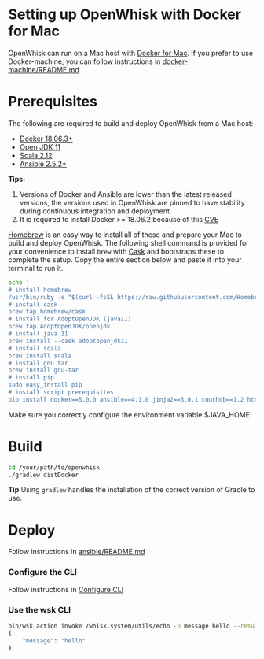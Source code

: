 <!--
#
# Licensed to the Apache Software Foundation (ASF) under one or more
# contributor license agreements.  See the NOTICE file distributed with
# this work for additional information regarding copyright ownership.
# The ASF licenses this file to You under the Apache License, Version 2.0
# (the "License"); you may not use this file except in compliance with
# the License.  You may obtain a copy of the License at
#
#     http://www.apache.org/licenses/LICENSE-2.0
#
# Unless required by applicable law or agreed to in writing, software
# distributed under the License is distributed on an "AS IS" BASIS,
# WITHOUT WARRANTIES OR CONDITIONS OF ANY KIND, either express or implied.
# See the License for the specific language governing permissions and
# limitations under the License.
#
-->

# Setting up OpenWhisk with Docker for Mac

OpenWhisk can run on a Mac host with [Docker for Mac](https://docs.docker.com/docker-for-mac/).
If you prefer to use Docker-machine, you can follow instructions in [docker-machine/README.md](docker-machine/README.md)

# Prerequisites

The following are required to build and deploy OpenWhisk from a Mac host:

- [Docker 18.06.3+](https://docs.docker.com/docker-for-mac/install/)
- [Open JDK 11](https://adoptopenjdk.net/releases.html#x64_mac)
- [Scala 2.12](http://scala-lang.org/download/)
- [Ansible 2.5.2+](https://docs.ansible.com/ansible/latest/installation_guide/intro_installation.html)

**Tips:**
 1. Versions of Docker and Ansible are lower than the latest released versions, the versions used in OpenWhisk are pinned to have stability during continuous integration and deployment.<br>
 2. It is required to install Docker >= 18.06.2 because of this [CVE](https://cve.mitre.org/cgi-bin/cvename.cgi?name=CVE-2019-5736)


[Homebrew](http://brew.sh/) is an easy way to install all of these and prepare your Mac to build and deploy OpenWhisk. The following shell command is provided for your convenience to install `brew` with [Cask](https://github.com/caskroom/homebrew-cask) and bootstraps these to complete the setup. Copy the entire section below and paste it into your terminal to run it.

```bash
echo '
# install homebrew
/usr/bin/ruby -e "$(curl -fsSL https://raw.githubusercontent.com/Homebrew/install/master/install)"
# install cask
brew tap homebrew/cask
# install for AdoptOpenJDK (java11)
brew tap AdoptOpenJDK/openjdk
# install java 11
brew install --cask adoptopenjdk11
# install scala
brew install scala
# install gnu tar
brew install gnu-tar
# install pip
sudo easy_install pip
# install script prerequisites
pip install docker==5.0.0 ansible==4.1.0 jinja2==3.0.1 couchdb==1.2 httplib2==0.19.1 requests==2.25.1 six=1.16.0
```

Make sure you correctly configure the environment variable $JAVA_HOME.

# Build
```bash
cd /your/path/to/openwhisk
./gradlew distDocker
```
**Tip** Using `gradlew` handles the installation of the correct version of Gradle to use.

# Deploy
Follow instructions in [ansible/README.md](../../ansible/README.md)

### Configure the CLI
Follow instructions in [Configure CLI](../../docs/cli.md)

### Use the wsk CLI
```bash
bin/wsk action invoke /whisk.system/utils/echo -p message hello --result
{
    "message": "hello"
}
```
